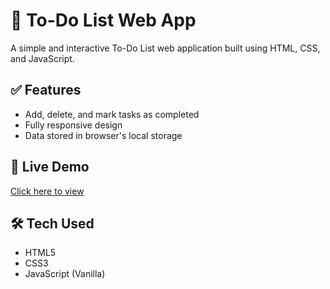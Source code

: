 # 📝 To-Do List Web App

A simple and interactive To-Do List web application built using HTML, CSS, and JavaScript.

## ✅ Features
- Add, delete, and mark tasks as completed
- Fully responsive design
- Data stored in browser's local storage

## 🚀 Live Demo
[Click here to view](https://chiranjeeviraju12.github.io/todo-list/)

## 🛠️ Tech Used
- HTML5
- CSS3
- JavaScript (Vanilla)
